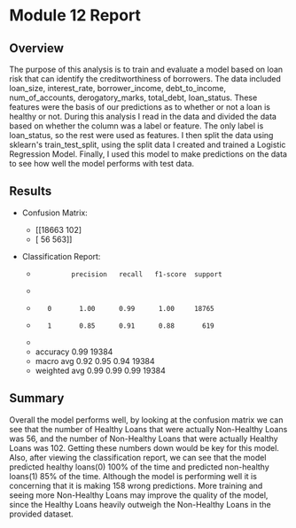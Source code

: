 # Module 12 Report

## Overview

The purpose of this analysis is to train and evaluate a model based on loan risk that can identify the creditworthiness of borrowers. The data included	loan_size, interest_rate, borrower_income, debt_to_income, num_of_accounts, derogatory_marks, total_debt, loan_status. These features were the basis of our predictions as to whether or not a loan is healthy or not. During this analysis I read in the data and divided the data based on whether the column was a label or feature. The only label is loan_status, so the rest were used as features. I then split the data using sklearn's train_test_split, using the split data I created and trained a Logistic Regression Model. Finally, I used this model to make predictions on the data to see how well the model performs with test data.

## Results

* Confusion Matrix:
  -   [[18663   102]
  -   [   56   563]]

* Classification Report:
  -              precision   recall   f1-score  support
  -
  -        0       1.00      0.99      1.00     18765
  -        1       0.85      0.91      0.88       619
  -
  - accuracy                           0.99     19384
  - macro avg       0.92      0.95     0.94     19384
  - weighted avg    0.99      0.99     0.99     19384

## Summary

Overall the model performs well, by looking at the confusion matrix we can see that the number of Healthy Loans that were actually Non-Healthy Loans was 56, and the number of Non-Healthy Loans that were actually Healthy Loans was 102. Getting these numbers down would be key for this model. Also, after viewing the classification report, we can see that the model predicted healthy loans(0) 100% of the time and predicted non-healthy loans(1) 85% of the time. Although the model is performing well it is concerning that it is making 158 wrong predictions. More training and seeing more Non-Healthy Loans may improve the quality of the model, since the Healthy Loans heavily outweigh the Non-Healthy Loans in the provided dataset.

